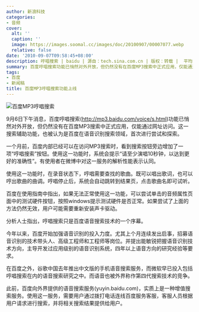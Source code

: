 ```yaml
---
author: 新浪科技
categories:
- 音频
cover:
  alt: ''
  caption: ''
  image: https://images.soomal.cc/images/doc/20100907/00007077.webp
  relative: false
date: '2010-09-07T09:58:45+08:00'
description: 哼唱搜索 | baidu | 源自：tech.sina.com.cn | 版权：转载 |  平均/总评分：10.00/20
summary: 百度哼唱搜索功能已悄然对外开放，但仍然没有在百度MP3搜索中正式应用，仅能通过网址访问。这一搜索辅助功能，也被认为是百度在语音识别搜索领域，首次进行尝试和探索。使用这一功能时，在录音状态下，哼唱需要查找的歌曲。既可以唱出歌词，也可以哼出歌曲的曲调。哼唱停止后，系统会自动跳转到结果页，点击歌曲名即可试听。
tags:
- 百度
- 新闻稿
title: 百度MP3哼唱搜索功能上线
---
```


![百度MP3哼唱搜索](https://images.soomal.cc/images/doc/20100907/00007077.webp)



9月6日下午消息，百度哼唱搜索(http://mp3.baidu.com/voice/s.html)功能已悄然对外开放，但仍然没有在百度MP3搜索中正式应用，仅能通过网址访问。这一搜索辅助功能，也被认为是百度在语音识别搜索领域，首次进行尝试和探索。



一个月前，百度内部已经可以在访问MP3搜索时，看到搜索按钮旁边增加了一项“哼唱搜索”按钮。使用这一功能时，系统会提示“请至少演唱10秒钟，以达到更好的准确性”。有使用者在微博中对这一服务的解析性能表示认同。



使用这一功能时，在录音状态下，哼唱需要查找的歌曲。既可以唱出歌词，也可以哼出歌曲的曲调。哼唱停止后，系统会自动跳转到结果页，点击歌曲名即可试听。



百度在使用指南中指出，如果无法正常使用这一功能，可以尝试单击的音频属性页面中的测试硬件按钮，按照windows提示测试硬件是否正常。如果尝试了上面的方法仍然无效，用户可能需要重新安装声卡驱动。



分析人士指出，哼唱搜索只是百度语音搜索技术的一个序幕。



今年以来，百度开始加强语音识别的投入力度。尤其上个月连续发出启事，招募语音识别的技术带头人、高级工程师和工程师等岗位。并提出能敏锐把握语音识别技术方向，主导开发过应用级别的语音识别系统，四年以上语音方向的研究经验等要求。



在百度之外，谷歌中国去年推出中文版的手机语音搜索服务，而微软早已投入包括哼唱搜索在内的语音搜索研究之中。而语音也被外界称作第四代搜索技术的竞争。



此前，百度向外界提供的语音搜索服务(yuyin.baidu.com)，实质上是一种增值搜索服务。使用这一服务，需要用户通过拨打电话连线百度服务客服，客服人员根据用户请求进行搜索，并将相关搜索结果提供给用户。
